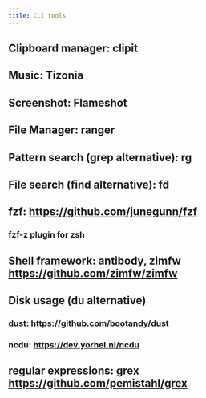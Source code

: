 ```yaml
---
title: CLI tools
---
```


## Clipboard manager: clipit
## Music: Tizonia
## Screenshot: Flameshot
## File Manager: ranger
## Pattern search (grep alternative): rg
## File search (find alternative): fd
## fzf: https://github.com/junegunn/fzf
### fzf-z plugin for zsh
## Shell framework: antibody, zimfw https://github.com/zimfw/zimfw
## Disk usage (du alternative)
### dust: https://github.com/bootandy/dust
### ncdu: https://dev.yorhel.nl/ncdu
## regular expressions: grex https://github.com/pemistahl/grex
##
